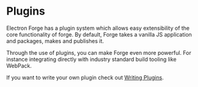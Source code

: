 # Plugins

Electron Forge has a plugin system which allows easy extensibility of the core functionality of forge. By default, Forge takes a vanilla JS application and packages, makes and publishes it.

Through the use of plugins, you can make Forge even more powerful. For instance integrating directly with industry standard build tooling like WebPack.

If you want to write your own plugin check out [Writing Plugins](../../advanced/extending-electron-forge/writing-plugins.md).

